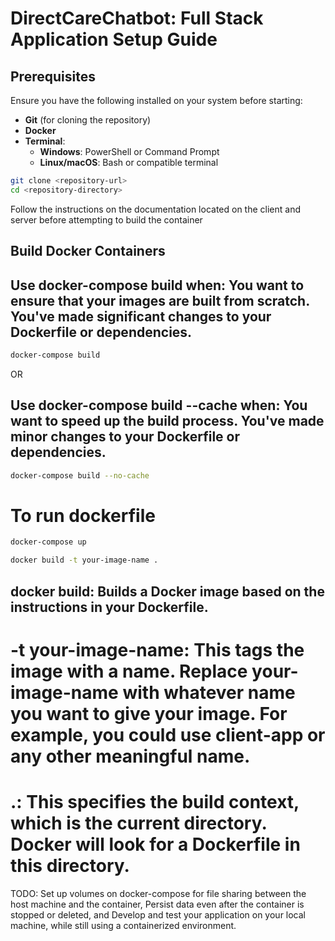 # DirectCareChatbot: Full Stack Application Setup Guide

## Prerequisites

Ensure you have the following installed on your system before starting:

- **Git** (for cloning the repository)
- **Docker**
- **Terminal**:
  - **Windows**: PowerShell or Command Prompt
  - **Linux/macOS**: Bash or compatible terminal

```bash
git clone <repository-url>
cd <repository-directory>
```

Follow the instructions on the documentation located on the client and server before attempting to build the container

## Build Docker Containers

## Use docker-compose build when: You want to ensure that your images are built from scratch. You've made significant changes to your Dockerfile or dependencies.

```bash
docker-compose build
```

OR

## Use docker-compose build --cache when: You want to speed up the build process. You've made minor changes to your Dockerfile or dependencies.

```bash
docker-compose build --no-cache
```

# To run dockerfile

```bash
docker-compose up
```

```bash
docker build -t your-image-name .
```

## docker build: Builds a Docker image based on the instructions in your Dockerfile.

# -t your-image-name: This tags the image with a name. Replace your-image-name with whatever name you want to give your image. For example, you could use client-app or any other meaningful name.

# .: This specifies the build context, which is the current directory. Docker will look for a Dockerfile in this directory.

TODO: Set up volumes on docker-compose for file sharing between the host machine and the container, Persist data even after the container is stopped or deleted, and Develop and test your application on your local machine, while still using a containerized environment.
